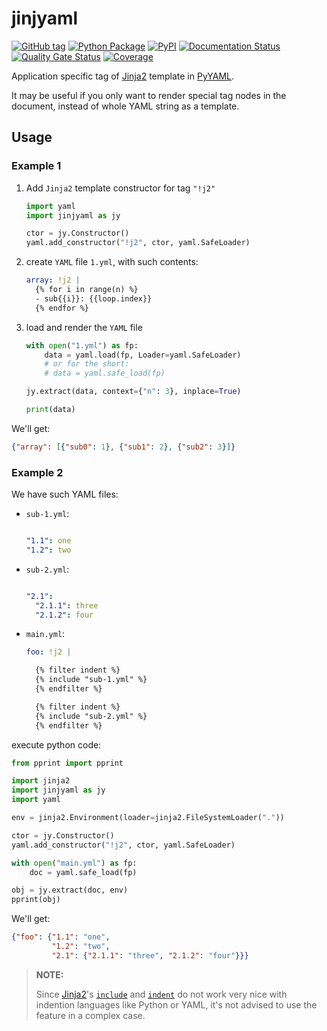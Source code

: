 # jinjyaml

[![GitHub tag](https://img.shields.io/github/tag/tanbro/jinjyaml.svg)](https://github.com/tanbro/jinjyaml)
[![Python Package](https://github.com/tanbro/jinjyaml/actions/workflows/python-package.yml/badge.svg)](https://github.com/tanbro/jinjyaml/actions/workflows/python-package.yml)
[![PyPI](https://img.shields.io/pypi/v/jinjyaml.svg)](https://pypi.org/project/jinjyaml/)
[![Documentation Status](https://readthedocs.org/projects/jinjyaml/badge/?version=latest)](https://jinjyaml.readthedocs.io/en/latest/?badge=latest)
[![Quality Gate Status](https://sonarcloud.io/api/project_badges/measure?project=tanbro_jinjyaml&metric=alert_status)](https://sonarcloud.io/dashboard?id=tanbro_jinjyaml)
[![Coverage](https://sonarcloud.io/api/project_badges/measure?project=tanbro_jinjyaml&metric=coverage)](https://sonarcloud.io/summary/new_code?id=tanbro_jinjyaml)

Application specific tag of [Jinja2][] template in [PyYAML][].

It may be useful if you only want to render special tag nodes in the document,
instead of whole YAML string as a template.

## Usage

### Example 1

1. Add `Jinja2` template constructor for tag `"!j2"`

   ```python
   import yaml
   import jinjyaml as jy

   ctor = jy.Constructor()
   yaml.add_constructor("!j2", ctor, yaml.SafeLoader)
   ```

1. create `YAML` file `1.yml`, with such contents:

   ```yaml
   array: !j2 |
     {% for i in range(n) %}
     - sub{{i}}: {{loop.index}}
     {% endfor %}
   ```

1. load and render the `YAML` file

   ```python
   with open("1.yml") as fp:
       data = yaml.load(fp, Loader=yaml.SafeLoader)
       # or for the short:
       # data = yaml.safe_load(fp)

   jy.extract(data, context={"n": 3}, inplace=True)

   print(data)
   ```

We'll get:

```json
{"array": [{"sub0": 1}, {"sub1": 2}, {"sub2": 3}]}
```

### Example 2

We have such YAML files:

- `sub-1.yml`:

  ```yaml

  "1.1": one
  "1.2": two
  ```

- `sub-2.yml`:

  ```yaml

  "2.1":
    "2.1.1": three
    "2.1.2": four
  ```

- `main.yml`:

  ```yaml
  foo: !j2 |

    {% filter indent %}
    {% include "sub-1.yml" %}
    {% endfilter %}

    {% filter indent %}
    {% include "sub-2.yml" %}
    {% endfilter %}
  ```

execute python code:

```python
from pprint import pprint

import jinja2
import jinjyaml as jy
import yaml

env = jinja2.Environment(loader=jinja2.FileSystemLoader("."))

ctor = jy.Constructor()
yaml.add_constructor("!j2", ctor, yaml.SafeLoader)

with open("main.yml") as fp:
    doc = yaml.safe_load(fp)

obj = jy.extract(doc, env)
pprint(obj)
```

We'll get:

```json
{"foo": {"1.1": "one",
         "1.2": "two",
         "2.1": {"2.1.1": "three", "2.1.2": "four"}}}
```

> **NOTE:**
>
> Since [Jinja2][]'s [`include`](https://jinja.palletsprojects.com/en/3.0.x/templates/#include) and [`indent`](https://jinja.palletsprojects.com/en/3.0.x/templates/#jinja-filters.indent) do not work very nice with indention languages like Python or YAML, it's not advised to use the feature in a complex case.

[jinja2]: https://jinja.palletsprojects.com/ "Jinja is a fast, expressive, extensible templating engine."
[pyyaml]: https://pyyaml.org/ "PyYAML is a full-featured YAML framework for the Python programming language."
